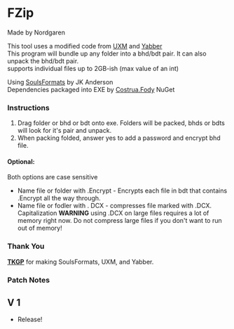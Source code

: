 # FZip
Made by Nordgaren  

This tool uses a modified code from [UXM](https://github.com/JKAnderson/UXM) and [Yabber](https://github.com/JKAnderson/Yabber)  
This program will bundle up any folder into a bhd/bdt pair. It can also unpack the bhd/bdt pair.  
supports individual files up to 2GB-ish (max value of an int)  

Using [SoulsFormats](https://github.com/JKAnderson/SoulsFormats) by JK Anderson  
Dependencies packaged into EXE by [Costrua.Fody](https://www.nuget.org/packages/Costura.Fody/) NuGet 

### Instructions
1) Drag folder or bhd or bdt onto exe. Folders will be packed, bhds or bdts will look for it's pair and unpack.
2) When packing folded, answer yes to add a password and encrypt bhd file.

#### Optional:  
Both options are case sensitive  
* Name file or folder with .Encrypt - Encrypts each file in bdt that contains .Encrypt all the way through.
* Name file or fodler with . DCX - compresses file marked with .DCX. Capitalization **WARNING** using .DCX on large files requires a lot of memory right now. Do not compress large files if you don't want to run out of memory!

### Thank You
 
**[TKGP](https://github.com/JKAnderson)** for making SoulsFormats, UXM, and Yabber.  

### Patch Notes  
## V 1
* Release!


